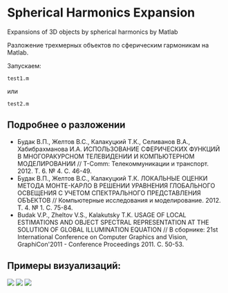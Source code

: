 # Spherical Harmonics Expansion

Expansions of 3D objects by spherical harmonics by Matlab

Разложение трехмерных объектов по сферическим гармоникам на Matlab.

Запускаем:
```
test1.m
```

или 
```
test2.m
```

## Подробнее о разложении

- Будак В.П., Желтов В.С., Калакуцкий Т.К., Селиванов В.А., Хабибрахманова И.А. ИСПОЛЬЗОВАНИЕ СФЕРИЧЕСКИХ ФУНКЦИЙ В МНОГОРАКУРСНОМ ТЕЛЕВИДЕНИИ И КОМПЬЮТЕРНОМ МОДЕЛИРОВАНИИ // T-Comm: Телекоммуникации и транспорт. 2012. Т. 6. № 4. С. 46-49. 
- Будак В.П., Желтов В.С., Калакуцкий Т.К. ЛОКАЛЬНЫЕ ОЦЕНКИ МЕТОДА МОНТЕ-КАРЛО В РЕШЕНИИ УРАВНЕНИЯ ГЛОБАЛЬНОГО ОСВЕЩЕНИЯ С УЧЕТОМ СПЕКТРАЛЬНОГО ПРЕДСТАВЛЕНИЯ ОБЪЕКТОВ // Компьютерные исследования и моделирование. 2012. Т. 4. № 1. С. 75-84. 
- Budak V.P., Zheltov V.S., Kalakutsky T.K. USAGE OF LOCAL ESTIMATIONS AND OBJECT SPECTRAL REPRESENTATION AT THE SOLUTION OF GLOBAL ILLUMINATION EQUATION // В сборнике: 21st International Conference on Computer Graphics and Vision, GraphiCon'2011 - Conference Proceedings 2011. С. 50-53. 

## Примеры визуализаций:
![][img01]
![][img02]
![][img03]

[img01]: https://github.com/Zheltov/Illuminarium/blob/master/Images/01.png
[img02]: https://github.com/Zheltov/Illuminarium/blob/master/Images/vi_01.png
[img03]: https://github.com/Zheltov/Illuminarium/blob/master/Images/vi_02.png
